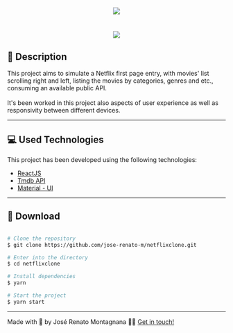 <h1 align="center">
  <img src="https://ik.imagekit.io/dfw3q47dv0/react-logo-dark-theme_ieaUFH9dQ.png">
</h1>

<h1 align="center">
  <img src="./public/clonenetflix_01.gif">
</h1>

## 📝 Description

This project aims to simulate a Netflix first page entry, with movies' list scrolling right and left, listing the movies by categories, genres and etc., consuming an available public API. <br></br>
It's been worked in this project also aspects of user experience as well as responsivity between different devices.

---

## 💻 Used Technologies

This project has been developed using the following technologies:

- [ReactJS](https://pt-br.reactjs.org/)
- [Tmdb API](https://www.themoviedb.org/documentation/api?language=pt-BR)
- [Material - UI](https://material-ui.com/pt/)

---

## 📁 Download

```bash

# Clone the repository
$ git clone https://github.com/jose-renato-m/netflixclone.git

# Enter into the directory
$ cd netflixclone

# Install dependencies
$ yarn

# Start the project
$ yarn start
```

---

Made with <span role="img" arial-label="coração">💙</span> by José Renato Montagnana <span role="img" arial-label="saudação">👋🏻</span> [Get in touch!](https://www.linkedin.com/in/joserenato-devfullstack/)
